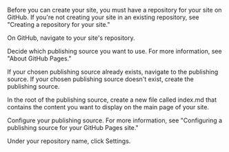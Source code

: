 Before you can create your site, you must have a repository for your site on GitHub. If you're not creating your site in an existing repository, see "Creating a repository for your site."

On GitHub, navigate to your site's repository.

Decide which publishing source you want to use. For more information, see "About GitHub Pages."

If your chosen publishing source already exists, navigate to the publishing source. If your chosen publishing source doesn't exist, create the publishing source.

In the root of the publishing source, create a new file called index.md that contains the content you want to display on the main page of your site.

Configure your publishing source. For more information, see "Configuring a publishing source for your GitHub Pages site."

Under your repository name, click  Settings.
